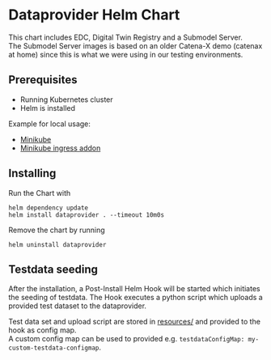 # Dataprovider Helm Chart

This chart includes EDC, Digital Twin Registry and a Submodel Server.  
The Submodel Server images is based on an older Catena-X demo (catenax at home) since this is what we were using in our
testing environments.

## Prerequisites

- Running Kubernetes cluster
- Helm is installed

Example for local usage:

- [Minikube](https://minikube.sigs.k8s.io/docs/start/)
- [Minikube ingress addon](https://minikube.sigs.k8s.io/docs/handbook/addons/ingress-dns/)

## Installing

Run the Chart with

```shell
helm dependency update
helm install dataprovider . --timeout 10m0s
```

Remove the chart by running

```shell
helm uninstall dataprovider
```
## Testdata seeding

After the installation, a Post-Install Helm Hook will be started which initiates the seeding of testdata. The Hook executes a python script which uploads a provided test dataset to the dataprovider.

Test data set and upload script are stored in [resources/](resources) and provided to the hook as config map.  
A custom config map can be used to provided e.g. `testdataConfigMap: my-custom-testdata-configmap`.